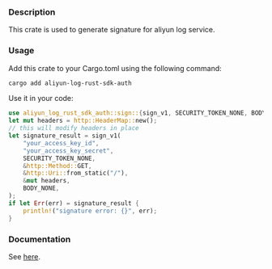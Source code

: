 ### Description
This crate is used to generate signature for aliyun log service.

### Usage
Add this crate to your Cargo.toml using the following command:
```bash
cargo add aliyun-log-rust-sdk-auth
```

Use it in your code:
```rust
use aliyun_log_rust_sdk_auth::sign::{sign_v1, SECURITY_TOKEN_NONE, BODY_NONE};
let mut headers = http::HeaderMap::new();
// this will modify headers in place
let signature_result = sign_v1(
    "your_access_key_id",
    "your_access_key_secret",
    SECURITY_TOKEN_NONE,
    &http::Method::GET,
    &http::Uri::from_static("/"),
    &mut headers,
    BODY_NONE,
);
if let Err(err) = signature_result {
    println!("signature error: {}", err);
}
```

### Documentation
See [here](https://docs.rs/aliyun-log-rust-sdk-auth).
